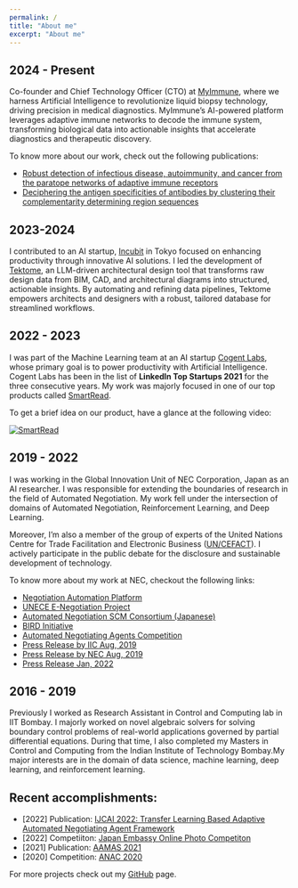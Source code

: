 ```yaml
---
permalink: /
title: "About me"
excerpt: "About me"
---
```



2024 - Present
--------
Co-founder and Chief Technology Officer (CTO) at [MyImmune](https://www.myimmune.ai/), where we harness Artificial Intelligence to revolutionize liquid biopsy technology, driving precision in medical diagnostics. MyImmune’s AI-powered platform leverages adaptive immune networks to decode the immune system, transforming biological data into actionable insights that accelerate diagnostics and therapeutic discovery.

To know more about our work, check out the following publications:
- [Robust detection of infectious disease, autoimmunity, and cancer from the paratope networks of adaptive immune receptors](https://academic.oup.com/bib/article/25/5/bbae431/7748265?login=false)
- [Deciphering the antigen specificities of antibodies by clustering their complementarity determining region sequences](https://journals.asm.org/doi/10.1128/msystems.00722-23)


2023-2024
---------
I contributed to an AI startup, [Incubit](https://www.incubit.co.jp/) in Tokyo focused on enhancing productivity through innovative AI solutions. I led the development of [Tektome](https://tektome.com/), an LLM-driven architectural design tool that transforms raw design data from BIM, CAD, and architectural diagrams into structured, actionable insights. By automating and refining data pipelines, Tektome empowers architects and designers with a robust, tailored database for streamlined workflows.


2022 - 2023
--------------
I was part of the Machine Learning team at an AI startup [Cogent Labs](https://www.cogent.co.jp/en/), whose primary goal is to power productivity with Artificial Intelligence. Cogent Labs has been in the list of <strong>LinkedIn Top Startups 2021</strong> for the three consecutive years. My work was majorly focused in one of our top products called [SmartRead](https://smartread.jp/).

To get a brief idea on our product, have a glance at the following video:

[![SmartRead](http://img.youtube.com/vi/B4Titvko8Wc/0.jpg)](https://www.youtube.com/watch?v=B4Titvko8Wc "SmartRead")

2019 - 2022
------------
I was working in the Global Innovation Unit of NEC Corporation, Japan as an AI researcher.
 I was responsible for extending the boundaries of research in the field of Automated Negotiation.
  My work fell under the intersection of domains of Automated Negotiation, Reinforcement Learning, and Deep Learning.

 Moreover, I’m also a member of the group of experts of the United Nations Centre for
Trade Facilitation and Electronic Business ([UN/CEFACT](https://unece.org/trade/uncefact)). I actively participate in the public debate
for the disclosure and sustainable development of technology.

To know more about my work at NEC, checkout the following links:
* [Negotiation Automation Platform](https://hub.iiconsortium.org/negotiation-automation-platform)
* [UNECE E-Negotiation Project](https://uncefact.unece.org/display/uncefactpublicreview/Public+Review%3A+E-NEGOTIATION+BRS)
* [Automated Negotiation SCM Consortium (Japanese)](https://automated-negotiation.org)
* [BIRD Initiative](https://bird-initiative.com/)
* [Automated Negotiating Agents Competition](https://web.tuat.ac.jp/~katfuji/ANAC2021/)
* [Press Release by IIC Aug, 2019](https://www.iiconsortium.org/press-room/08-05-19.htm)
* [Press Release by NEC Aug, 2019](https://www.nec.com/en/press/201908/global_20190821_02.html)
* [Press Release Jan, 2022](https://www.globenewswire.com/news-release/2022/01/17/2367820/0/en/Industry-IoT-Consortium-Welcomes-BIRD-INITIATIVE-to-Negotiation-Automation-Platform-Testbed.html)


2016 - 2019
-----------
Previously I worked as Research Assistant in Control and Computing lab in IIT Bombay.
I majorly worked on novel algebraic solvers for solving boundary control problems of real-world applications governed by
partial differential equations. During that time, I also completed my Masters in Control and Computing from the Indian Institute
of Technology Bombay.My major interests are in the domain of data science, machine learning, deep learning, and reinforcement learning.


Recent accomplishments:
-----------------------

* [2022] Publication: [IJCAI 2022: Transfer Learning Based Adaptive Automated Negotiating Agent Framework](https://www.ijcai.org/proceedings/2022/0067.pdf)
* [2022] Competiiton: [Japan Embassy Online Photo Competiton](https://www.in.emb-japan.go.jp/itpr_ja/Online.Photo.Exhibition2021_2022.html)
* [2021] Publication: [AAMAS 2021](https://dl.acm.org/doi/10.5555/3463952.3464087)
* [2020] Competition: [ANAC 2020](https://ayansengupta17.github.io/projects/projects-0x/)

For more projects check out my [GitHub](https://github.com/ayansengupta17/) page.


